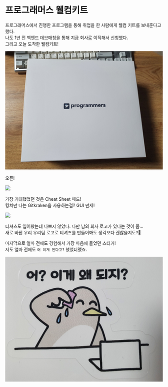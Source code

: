 # 프로그래머스 웰컴키트

프로그래머스에서 진행한 프로그램을 통해 취업을 한 사람에게 웰컴 키트를 보내준다고 했다.  
나도 1년 전 백엔드 데브매칭을 통해 지금 회사로 이직해서 신청했다.  
그리고 오늘 도착한 웰컴키트!  

![](./images/1.jpg)

오픈!

![](./images/2.jpg)

가장 기대했었던 것은 Cheat Sheet 패드!  
킹치만 나는 Gitkraken을 사용하는걸? GUI 만세!  

![](./images/3.jpg)

티셔츠도 입어봤는데 나쁘지 않았다. 다만 남의 회사 로고가 있다는 것이 좀...  
새로 바뀐 우리 우리팀 로고로 티셔츠를 만들어봐도 생각보다 괜찮을지도?🤔  

마지막으로 얼마 전에도 경험해서 가장 마음에 들었던 스티커!  
저도 얼마 전에도 `어 이게 된다고?` 했었더랬죠.  

![](./images/4.jpg)